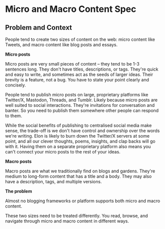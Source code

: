 # Micro and Macro Content Spec

## Problem and Context

People tend to create two sizes of content on the web: micro content like Tweets, and macro content like blog posts and essays.

**Micro posts**

Micro posts are very small pieces of content – they tend to be 1-3 sentences long. They don't have titles, descriptions, or tags. They're quick and easy to write, and sometimes act as the seeds of larger ideas. Their brevity is a feature, not a bug. You have to state your point clearly and concisely.

People tend to publish micro posts on large, proprietary platforms like Twitter/X, Mastodon, Threads, and Tumblr. Likely because micro posts are well suited to social interactions. They're invitations for conversation and banter. So you need to publish them somewhere other people can respond to them.

While the social benefits of publishing to centralised social media make sense, the trade-off is we don't have control and ownership over the words we're writing. Elon is likely to burn down the Twitter/X servers at some point, and all our clever thoughts, poems, insights, and clap backs will go with it. Having them on a separate proprietary platform also means you can't connect your micro posts to the rest of your ideas.

**Macro posts**

Macro posts are what we traditionally find on blogs and gardens. They're medium to long-form content that has a title and a body. They may also have a description, tags, and multiple versions.

**The problem**

Almost no blogging frameworks or platform supports both micro and macro content.

These two sizes need to be treated differently. You read, browse, and navigate through micro and macro content in different ways.